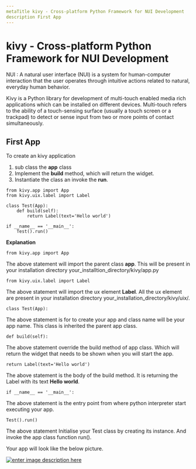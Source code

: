 ```yaml
---
metaTitle kivy - Cross-platform Python Framework for NUI Development
description First App
---
```


# kivy - Cross-platform Python Framework for NUI Development


NUI : A natural user interface (NUI) is a system for human-computer interaction that the user operates through intuitive actions related to natural, everyday human behavior.

Kivy is a Python library for development of multi-touch enabled media rich applications which can be installed on different devices. Multi-touch refers to the ability of a touch-sensing surface (usually a touch screen or a trackpad) to detect or sense input from two or more points of contact simultaneously.



## First App


To create an kivy application

1. sub class the **app** class
1. Implement the **build** method, which will return the widget.
1. Instantiate the class an invoke the **run**.

```
from kivy.app import App
from kivy.uix.label import Label

class Test(App):
    def build(self):
        return Label(text='Hello world')

if __name__ == '__main__':
    Test().run()

```

**Explanation**

```
from kivy.app import App

```

The above statement will import the parent class **app**. This will be present in your installation directory your_installtion_directory/kivy/app.py

```
from kivy.uix.label import Label

```

The above statement will import the ux element **Label**. All the ux element are present in your installation directory your_installation_directory/kivy/uix/.

```
class Test(App):

```

The above statement is for to create your app and class name will be your app name. This class is inherited the parent app class.

```
def build(self):

```

The above statement override the build method of app class. Which will return the widget that needs to be shown when you will start the app.

```
return Label(text='Hello world')

```

The above statement is the body of the build method. It is returning the Label with its text **Hello world**.

```
if __name__ == '__main__':

```

The above statement is the entry point from where python interpreter start executing your app.

```
Test().run()

```

The above statement Initialise your Test class by creating its instance. And invoke the app class function run().

Your app will look like the below picture.

[<img src="https://i.stack.imgur.com/CnCNj.png" alt="enter image description here" />](https://i.stack.imgur.com/CnCNj.png)

